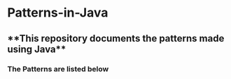 # Patterns-in-Java
<h2>**This repository documents the patterns made using Java**</h2>
<h3>The Patterns are listed below</h3>
